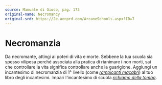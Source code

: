```yaml
---
source: Manuale di Gioco, pag. 172
original-name: Necromancy
original-srd: https://2e.aonprd.com/ArcaneSchools.aspx?ID=7
---
```


# Necromanzia

Da necromante, attingi ai poteri di vita e morte. Sebbene la tua scuola sia
spesso vilipesa perché associata alla pratica di rianimare i non morti, sai che
controllare la vita significa controllare anche la guarigione. Aggiungi un
incantesimo di necromanzia di 1° livello (come
_[rampicanti macabri](/incantesimi/rampicanti-macabri)_) al tuo libro degli
incantesimi. Impari l'incantesimo di scuola
_[richiamo della tomba](/incantesimi/richiamo-della-tomba)_.
